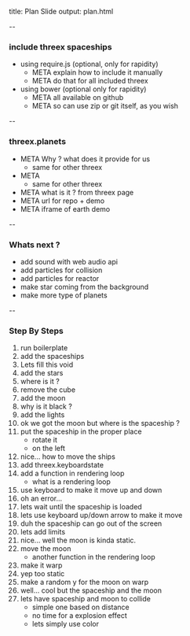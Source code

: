 title: Plan Slide 
output: plan.html

--

### include threex spaceships

* using require.js (optional, only for rapidity)
  * META explain how to include it manually
  * META do that for all included threex
* using bower (optional only for rapidity)
  * META all available on github
  * META so can use zip or git itself, as you wish

--

### threex.planets

* META Why ? what does it provide for us
  * same for other threex
* META 
  * same for other threex
* META what is it ? from threex page
* META url for repo + demo
* META iframe of earth demo

--

### Whats next ?

* add sound with web audio api
* add particles for collision
* add particles for reactor
* make star coming from the background
* make more type of planets

--

### Step By Steps

1. run boilerplate
1. add the spaceships
1. Lets fill this void
1. add the stars
1. where is it ?
1. remove the cube
1. add the moon
1. why is it black ?
1. add the lights
1. ok we got the moon but where is the spaceship ?
1. put the spaceship in the proper place
   * rotate it
   * on the left
1. nice... how to move the ships
1. add threex.keyboardstate
1. add a function in rendering loop
   * what is a rendering loop
1. use keyboard to make it move up and down
1. oh an error... 
1. lets wait until the spaceship is loaded
1. lets use keyboard up/down arrow to make it move
1. duh the spaceship can go out of the screen
1. lets add limits
1. nice... well the moon is kinda static.
1. move the moon
   * another function in the rendering loop
1. make it warp
1. yep too static
1. make a random y for the moon on warp
1. well...  cool but the spaceship and the moon
1. lets have spaceship and moon to collide
   * simple one based on distance
   * no time for a explosion effect
   * lets simply use color
